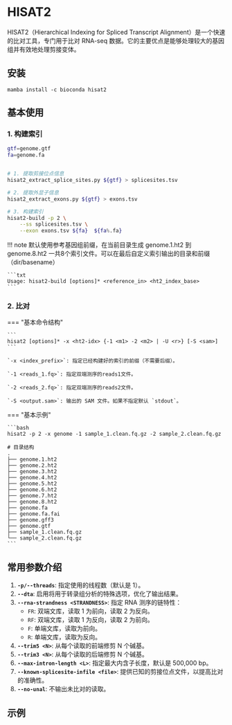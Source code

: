 # HISAT2

HISAT2（Hierarchical Indexing for Spliced Transcript Alignment）是一个快速的比对工具，专门用于比对 RNA-seq 数据。它的主要优点是能够处理较大的基因组并有效地处理剪接变体。

## 安装

```
mamba install -c bioconda hisat2
```

## 基本使用

### 1. 构建索引

```bash
gtf=genome.gtf
fa=genome.fa


# 1. 提取剪接位点信息
hisat2_extract_splice_sites.py ${gtf} > splicesites.tsv

# 2. 提取外显子信息
hisat2_extract_exons.py ${gtf} > exons.tsv

# 3. 构建索引
hisat2-build -p 2 \
	--ss splicesites.tsv \
	--exon exons.tsv ${fa}  ${fa%.fa}
```
!!! note
	默认使用参考基因组前缀，在当前目录生成 genome.1.ht2 到 genome.8.ht2 一共8个索引文件。可以在最后自定义索引输出的目录和前缀（dir/basename）

	```txt
	Usage: hisat2-build [options]* <reference_in> <ht2_index_base>
	```

### 2. 比对

=== "基本命令结构"

	```
	hisat2 [options]* -x <ht2-idx> {-1 <m1> -2 <m2> | -U <r>} [-S <sam>]
	```
	
	`-x <index_prefix>`: 指定已经构建好的索引的前缀（不需要后缀）。
	
	`-1 <reads_1.fq>`: 指定双端测序的reads1文件。
	
	`-2 <reads_2.fq>`: 指定双端测序的reads2文件。
	
	`-S <output.sam>`: 输出的 SAM 文件。如果不指定默认 `stdout`。

=== "基本示例"

	```bash
	hisat2 -p 2 -x genome -1 sample_1.clean.fq.gz -2 sample_2.clean.fq.gz 
	
	# 目录结构
	.
	├── genome.1.ht2
	├── genome.2.ht2
	├── genome.3.ht2
	├── genome.4.ht2
	├── genome.5.ht2
	├── genome.6.ht2
	├── genome.7.ht2
	├── genome.8.ht2
	├── genome.fa
	├── genome.fa.fai
	├── genome.gff3
	├── genome.gtf
	├── sample_1.clean.fq.gz
	└── sample_2.clean.fq.gz
	```

## 常用参数介绍

1. **`-p/--threads`**: 指定使用的线程数（默认是 1）。
2. **`--dta`**: 启用将用于转录组分析的特殊选项，优化了输出结果。
3. **`--rna-strandness <STRANDNESS>`**: 指定 RNA 测序的链特性：
      - `FR`: 双端文库，读取 1 为前向，读取 2 为反向。
      - `RF`: 双端文库，读取 1 为反向，读取 2 为前向。
      - `F`: 单端文库，读取为前向。
      - `R`: 单端文库，读取为反向。
4. **`--trim5 <N>`**: 从每个读取的前端修剪 N 个碱基。
5. **`--trim3 <N>`**: 从每个读取的后端修剪 N 个碱基。
6. **`--max-intron-length <L>`**: 指定最大内含子长度，默认是 500,000 bp。
7. **`--known-splicesite-infile <file>`**: 提供已知的剪接位点文件，以提高比对的准确性。
8. **`--no-unal`**: 不输出未比对的读取。

## 示例

